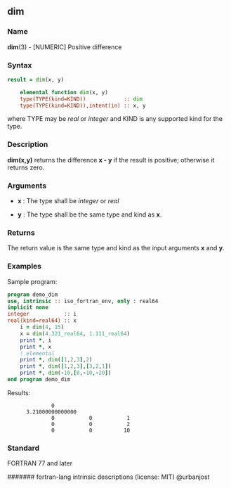 ## dim
### __Name__

__dim__(3) - \[NUMERIC\] Positive difference


### __Syntax__
```fortran
result = dim(x, y)

    elemental function dim(x, y)
    type(TYPE(kind=KIND))            :: dim
    type(TYPE(kind=KIND)),intent(in) :: x, y
```
where TYPE may be _real_ or _integer_ and KIND is any supported kind for the type.
### __Description__

__dim(x,y)__ returns the difference __x - y__ if the result is positive;
otherwise it returns zero.

### __Arguments__

  - __x__
    : The type shall be _integer_ or _real_

  - __y__
    : The type shall be the same type and kind as __x__.

### __Returns__

The return value is the same type and kind as the input arguments __x__ and __y__.

### __Examples__

Sample program:

```fortran
program demo_dim
use, intrinsic :: iso_fortran_env, only : real64
implicit none
integer           :: i
real(kind=real64) :: x
    i = dim(4, 15)
    x = dim(4.321_real64, 1.111_real64)
    print *, i
    print *, x
    ! elemental
    print *, dim([1,2,3],2)
    print *, dim([1,2,3],[3,2,1])
    print *, dim(-10,[0,-10,-20])
end program demo_dim
```
Results:
```text
              0
      3.21000000000000     
              0           0           1
              0           0           2
              0           0          10
```
### __Standard__

FORTRAN 77 and later

####### fortran-lang intrinsic descriptions (license: MIT) @urbanjost
